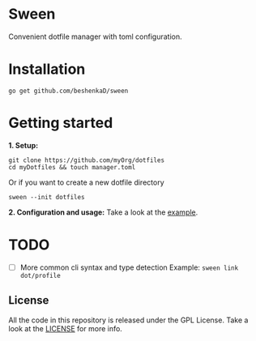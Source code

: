Sween
=====
Convenient dotfile manager with toml configuration.

# Installation
```shell script
go get github.com/beshenkaD/sween
```
# Getting started
**1. Setup:**
``` shell script
git clone https://github.com/myOrg/dotfiles
cd myDotfiles && touch manager.toml
```
Or if you want to create a new dotfile directory
```shell script
sween --init dotfiles
```
**2. Configuration and usage:**
Take a look at the [example](example).

# TODO
- [ ] More common cli syntax and type detection Example: ```sween link dot/profile```

## License
All the code in this repository is released under the GPL License. Take a look
at the [LICENSE](LICENSE) for more info.

